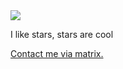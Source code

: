 <img align="center" src="https://github-readme-stats.vercel.app/api?username=ethanaobrien&count_private=true&border_radius=8&theme=tokyonight&include_all_commits=true">

I like stars, stars are cool

[Contact me via matrix.](https://matrix.to/#/@ethan:m.ethanthesleepy.one)
